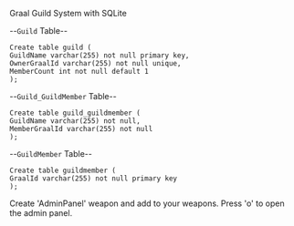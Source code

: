 Graal Guild System with SQLite

--`Guild` Table--

    Create table guild (
    GuildName varchar(255) not null primary key, 
    OwnerGraalId varchar(255) not null unique,
    MemberCount int not null default 1
    );
    
--`Guild_GuildMember` Table--

    Create table guild_guildmember (
    GuildName varchar(255) not null,
    MemberGraalId varchar(255) not null
    );

--`GuildMember` Table-- 

    Create table guildmember (
    GraalId varchar(255) not null primary key
    );


Create 'AdminPanel' weapon and add to your weapons.
Press 'o' to open the admin panel.
